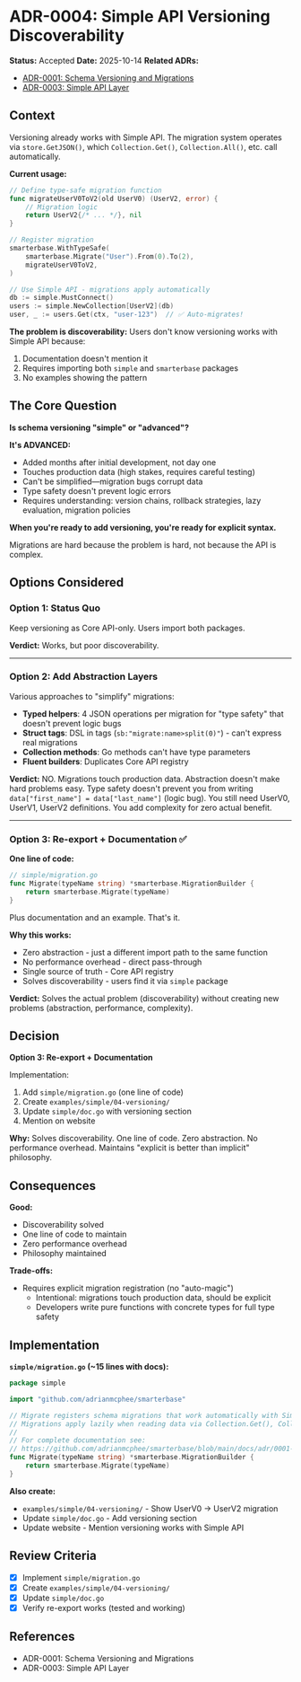 # ADR-0004: Simple API Versioning Discoverability

**Status:** Accepted
**Date:** 2025-10-14
**Related ADRs:**
- [ADR-0001: Schema Versioning and Migrations](0001-schema-versioning-and-migrations.md)
- [ADR-0003: Simple API Layer](0003-simple-api-layer.md)

## Context

Versioning already works with Simple API. The migration system operates via `store.GetJSON()`, which `Collection.Get()`, `Collection.All()`, etc. call automatically.

**Current usage:**
```go
// Define type-safe migration function
func migrateUserV0ToV2(old UserV0) (UserV2, error) {
    // Migration logic
    return UserV2{/* ... */}, nil
}

// Register migration
smarterbase.WithTypeSafe(
    smarterbase.Migrate("User").From(0).To(2),
    migrateUserV0ToV2,
)

// Use Simple API - migrations apply automatically
db := simple.MustConnect()
users := simple.NewCollection[UserV2](db)
user, _ := users.Get(ctx, "user-123")  // ✅ Auto-migrates!
```

**The problem is discoverability:** Users don't know versioning works with Simple API because:
1. Documentation doesn't mention it
2. Requires importing both `simple` and `smarterbase` packages
3. No examples showing the pattern

## The Core Question

**Is schema versioning "simple" or "advanced"?**

**It's ADVANCED:**
- Added months after initial development, not day one
- Touches production data (high stakes, requires careful testing)
- Can't be simplified—migration bugs corrupt data
- Type safety doesn't prevent logic errors
- Requires understanding: version chains, rollback strategies, lazy evaluation, migration policies

**When you're ready to add versioning, you're ready for explicit syntax.**

Migrations are hard because the problem is hard, not because the API is complex.

## Options Considered

### Option 1: Status Quo
Keep versioning as Core API-only. Users import both packages.

**Verdict:** Works, but poor discoverability.

---

### Option 2: Add Abstraction Layers

Various approaches to "simplify" migrations:
- **Typed helpers**: 4 JSON operations per migration for "type safety" that doesn't prevent logic bugs
- **Struct tags**: DSL in tags (`sb:"migrate:name>split(0)"`) - can't express real migrations
- **Collection methods**: Go methods can't have type parameters
- **Fluent builders**: Duplicates Core API registry

**Verdict:** NO. Migrations touch production data. Abstraction doesn't make hard problems easy. Type safety doesn't prevent you from writing `data["first_name"] = data["last_name"]` (logic bug). You still need UserV0, UserV1, UserV2 definitions. You add complexity for zero actual benefit.

---

### Option 3: Re-export + Documentation ✅

**One line of code:**
```go
// simple/migration.go
func Migrate(typeName string) *smarterbase.MigrationBuilder {
    return smarterbase.Migrate(typeName)
}
```

Plus documentation and an example. That's it.

**Why this works:**
- Zero abstraction - just a different import path to the same function
- No performance overhead - direct pass-through
- Single source of truth - Core API registry
- Solves discoverability - users find it via `simple` package

**Verdict:** Solves the actual problem (discoverability) without creating new problems (abstraction, performance, complexity).

## Decision

**Option 3: Re-export + Documentation**

Implementation:
1. Add `simple/migration.go` (one line of code)
2. Create `examples/simple/04-versioning/`
3. Update `simple/doc.go` with versioning section
4. Mention on website

**Why:** Solves discoverability. One line of code. Zero abstraction. No performance overhead. Maintains "explicit is better than implicit" philosophy.

## Consequences

**Good:**
- Discoverability solved
- One line of code to maintain
- Zero performance overhead
- Philosophy maintained

**Trade-offs:**
- Requires explicit migration registration (no "auto-magic")
  - Intentional: migrations touch production data, should be explicit
  - Developers write pure functions with concrete types for full type safety

## Implementation

**`simple/migration.go` (~15 lines with docs):**
```go
package simple

import "github.com/adrianmcphee/smarterbase"

// Migrate registers schema migrations that work automatically with Simple API.
// Migrations apply lazily when reading data via Collection.Get(), Collection.All(), etc.
//
// For complete documentation see:
// https://github.com/adrianmcphee/smarterbase/blob/main/docs/adr/0001-schema-versioning-and-migrations.md
func Migrate(typeName string) *smarterbase.MigrationBuilder {
    return smarterbase.Migrate(typeName)
}
```

**Also create:**
- `examples/simple/04-versioning/` - Show UserV0 → UserV2 migration
- Update `simple/doc.go` - Add versioning section
- Update website - Mention versioning works with Simple API

## Review Criteria

- [x] Implement `simple/migration.go`
- [x] Create `examples/simple/04-versioning/`
- [x] Update `simple/doc.go`
- [x] Verify re-export works (tested and working)

## References

- ADR-0001: Schema Versioning and Migrations
- ADR-0003: Simple API Layer
